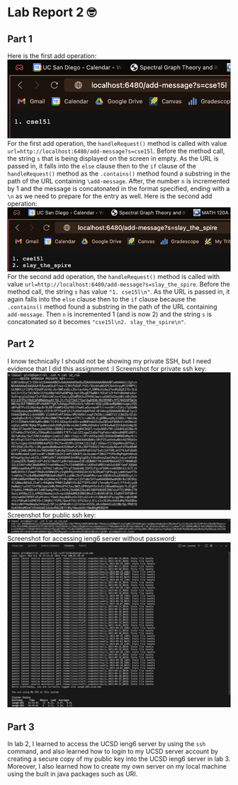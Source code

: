 # Lab Report 2 🤓

## Part 1
Here is the first add operation:\
![Image](images/add1.png)\
For the first add operation, the `handleRequest()` method is called with value `url=http://localhost:6480/add-message?s=cse15l`. Before the method call, the string `s` that is being displayed on the screen in empty. As the URL is passed in, it falls into the `else` clause then to the `if` clause of the `handleRequest()` method as the `.contains()` method found a substring in the path of the URL containing `\add-message`. After, the number `n` is incremented by 1 and the message is concatonated in the format specified, ending with a `\n` as we need to prepare for the entry as well.
Here is the second add operation:\
![Image](images/add2.png)\
For the second add operation, the `handleRequest()` method is called with value `url=http://localhost:6480/add-message?s=slay_the_spire`. Before the method call, the string `s` has value `"1. cse15l\n"`. As the URL is passed in, it again falls into the `else` clause then to the `if` clause because the `.contains()` method found a substring in the path of the URL containing `add-message`. Then `n` is incremented 1 (and is now 2) and the string `s` is concatonated so it becomes `"cse15l\n2. slay_the_spire\n"`.

## Part 2
I know technically I should not be showing my private SSH, but I need evidence that I did this assignment :l
Screenshot for private ssh key:\
![Image](images/private.png)\
Screenshot for public ssh key:\
![Image](images/public.png)\
Screenshot for accessing ieng6 server without password:\
![Image](images/noLogin.png)

## Part 3
In lab 2, I learned to access the UCSD ieng6 server by using the `ssh` command, and also learned how to login to my UCSD server account by creating a secure copy of my public key into the UCSD ieng6 server in lab 3. Moreover, I also learned how to create my own server on my local machine using the built in java packages such as URI.
